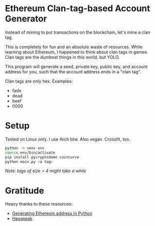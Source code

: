 # Ethereum Clan-tag-based Account Generator

Instead of mining to put transactions on the blockchain, let's mine a clan tag.

This is completely for fun and an absolute waste of resources. While learning
about Ethereum, I happened to think about clan tags in games. Clan tags are the
dumbest things in this world, but YOLO.

This program will generate a seed, private key, public key, and account address
for you, such that the account address ends in a "clan tag".

Clan tags are only hex. Examples:

- fade
- dead
- beef
- 0000

# Setup

Tested on Linux only. I use Arch btw. Also vegan. Crossfit, too.

```bash
python -m venv env
source env/bin/activate
pip install pycryptodome coincurve
python main.py <a tag>
```

_Note: tags of size > 4 might take a while_

# Gratitude

Heavy thanks to these resources:

- [Generating Ethereum address in Python](https://www.arthurkoziel.com/generating-ethereum-addresses-in-python/)
- [Hexspeak](https://en.wikipedia.org/wiki/Hexspeak)
